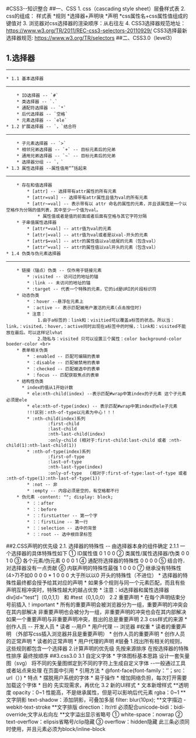 #CSS3--知识整合
##一、CSS
	1. css（cascading style sheet）层叠样式表
	2. css的组成：
		样式表
		  *规则
			*选择器+声明块
				*声明
					*css属性名+css属性值组成的键值对
	3. 浏览器对css选择器的渲染顺序：从右往左
	4. CSS3选择器规范地址：	   https://www.w3.org/TR/2011/REC-css3-selectors-20110929/
	   CSS3选择最新选择器规范:  https://www.w3.org/TR/selectors 
##二、CSS3.0（level3）
## 1.选择器
----------
	* 1.1 基本选择器
----------
		* ID选择器 -- `#`
		* 类选择器 -- `.`
		* 通配符选择器 -- `*`
		* 后代选择器 -- `空格`
		* 元素选择器 -- `ele`
	* 1.2 扩展选择器 -- `，`结合符
----------
		* 子元素选择器 -- `>`
		* 相邻兄弟选择器 -- `+` -- 目标元素后的兄弟
		* 通用兄弟选择器 -- `~` -- 目标元素后的兄弟
		* 选择器分组 -- `，` 
	* 1.3 属性选择器 --属性值用“”括起来
----------
		* 存在和值选择器
			* [attr] -- 选择带有attr属性的所有元素
			* [attr=val] -- 选择带有attr属性且值为val的所有元素
			* [attr~=val] -- 表示带有以 attr 命名的属性的元素，并且该属性是一个以空格作为分隔的值列表，其中至少一个值为val。
				* 属性值或者是值的前面或者后面有空格与其它字符分隔
		* 子串值属性选择器
			* [attr*=val] -- attr值为val的元素
			* [attr|=val] -- attr值为val或者是以val-开头的元素
			* [attr$=val] -- attr的属性值以val结尾的元素（包含val）
			* [attr^=val] -- attr的属性值以val开头的元素（包含val）
	* 1.4 伪类与伪元素选择器
----------
		* 链接（锚点）伪类 -- 仅作用于链接元素
			* :visited -- 访问过的地址的锚
			* :link -- 未访问的地址的锚
			* :target -- 代表一个特殊的元素，它的id是URI的片段标识符
		* 动态伪类
			* ：hover --悬浮在元素上
			* ：active -- 表示匹配被用户激活的元素(点击按住时)
			* 注意：
				1.由于a标签的：link和：visitied可以覆盖a标签的状态。所以当：link，：visited，：hover，：active同时出现在a标签中的时候，：link和：visited不能放在最后。可以这样记lvhat
				2.隐私与：visited 只可以设置三个属性：color background-color boeder-color <br>
		* 表单相关伪类
			* ：enabled -- 匹配可编辑的表单
			* ：disable -- 匹配被禁用的表单
			* ：checked -- 匹配被选中的表单
			* ：focus -- 匹配获取焦点的表单
		* 结构性伪类
		  * index的值从1开始计数
			* ele:nth-child(index) --表示匹配#wrap中第index的子元素 这个子元素必须是ele
			* ele:nth-of-type(index) -- 表示匹配#wrap中第index的ele子元素
			!!!区别：nth-of-type以元素为中心！！！
			* :nth-child(index)系列			
					:first-child
					:last-child
					:nth-last-child(index)
					:only-child	(相对于:first-child:last-child 或者 :nth-child(1):nth-last-child(1))
			* :nth-of-type(index)系列
					:first-of-type
					:last-of-type
					:nth-last-type(index)
					:only-of-type	(相对于:first-of-type:last-of-type 或者 :nth-of-type(1):nth-last-of-type(1))
			* :not -- 非
			* :empty -- 内容必须是空的，有空格都不行
		* 伪元素 -content: ""; display: block;	
			* ：：after
			* ：：before
			* ：：firstLetter -- 第一个字
			* ：：firstLine -- 第一行
			* ：：selection -- 选中的背景
			* ：：root -- 选中根目录标签
##2.CSS声明的优先级
	2.1. 选择器的特殊性 -- 由选择器本身的组件确定
	  2.1.1 一个选择器的具体特殊性如下
		① ID属性值 0 1 0 0
		② 类属性/属性选择器/伪类 0 0 1 0
		③ 各个元素/伪元素 0 0 0 1
  		④ 通配符选择器的特殊性 0 0 0 0 
		⑤ 结合符`，`对选择器没有一点贡献
		⑥ 内联声明的特殊性最强 1 0 0 0 
		⑦ 继承没有特殊性 (4>7)不如0 0 0 0
	  * 1 0 0 0 大于所以以0 开头的特殊性（不进位）
	  * 选择器的特殊性最终都会授予给其对应的声明
	  * 如果多个规则与同一个元素匹配，而且有些声明互相冲突时，特殊性越大的越占优势
	  * 注意：id选择器和属性选择器
				      div[id="test"]（0,0,1,1） 和 #test（0,1,0,0）
	2.2 重要声明
		* 在每个声明结束分号前插入！important
		* 所有的重要声明会被浏览器分为一组，重要声明的冲突会在其内部解决
		非重要声明也会被分为一组，非重要声明的冲突也会在其内部解决
		如果一个重要声明与非重要声明冲突，胜出的总是重要声明
	2.3 css样式的来源
		* 创作人员 -- 开发人员
		* 读者 --用户
		* 用户代理 -- 浏览器
	#权重
		* 读者的重要声明 （外部写css插入浏览器并且是重要声明）
			* 创作人员的重要声明
				* 创作人员的正常声明
					* 读者的正常声明
						* 用户代理的声明
	#层叠
		1.找出所有相关的规则，这些规则都包含一个选择器
		2.计算声明的优先级
		      先按来源排序
		      在按选择器的特殊性排序
		      最终按顺序
##3.css3.0
	3.1 自定义字体
		* 字体图标基本思路
		  设计一套矢量图（svg）
		  将不同的矢量图绑定到不同的字符上生成自定义字体
		   --一般通过工具或者站点来处理
		  在页面中引用 
		* 引用方法
			* @font-face{font-family：‘’；src：url（）}
		* 特点
			* 摆脱用户系统的字体
			* 易于操作
			* 增加网络负担，每次打开需要加载这个字体
		* 目的 先实现需求，再优化
	3.2 新的UI样式
		* 文本新增样式
		**透明度
			opacity：0~1 性能高，不是继承属性，但是可以影响后代元素
			rgba：0~1
		**文字阴影
			text-shadow：添加阴影，可叠加多层
			filter: blur(10px);
		**文字描边
			-webkit-text-stroke 
		**文字排版
			direction：ltr/rtl 必须配合unicode-bidi：bidi-override;文字从右向左
		**文字溢出显示省略号
			① white-space：nowrap
			② text-overflow：elipsis省略号/clip隐藏
			③ overflow：hidden隐藏
			此三条必须同时使用，并且元素必须为block/inline-block

   
     	
